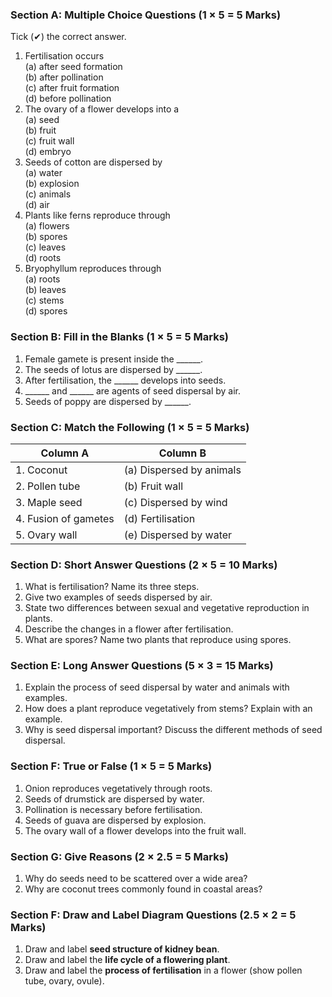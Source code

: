  ### **Section A: Multiple Choice Questions (1 × 5 = 5 Marks)**  
Tick (✔) the correct answer.  
1. Fertilisation occurs  
   (a) after seed formation  
   (b) after pollination  
   (c) after fruit formation  
   (d) before pollination  
2. The ovary of a flower develops into a  
   (a) seed  
   (b) fruit  
   (c) fruit wall  
   (d) embryo  
3. Seeds of cotton are dispersed by  
   (a) water  
   (b) explosion  
   (c) animals  
   (d) air  
4. Plants like ferns reproduce through  
   (a) flowers  
   (b) spores  
   (c) leaves  
   (d) roots  
5. Bryophyllum reproduces through  
   (a) roots  
   (b) leaves  
   (c) stems  
   (d) spores

 ### **Section B: Fill in the Blanks (1 × 5 = 5 Marks)**  
1. Female gamete is present inside the ______.  
2. The seeds of lotus are dispersed by ______.  
3. After fertilisation, the ______ develops into seeds.  
4. ______ and ______ are agents of seed dispersal by air.  
5. Seeds of poppy are dispersed by ______.

 ### **Section C: Match the Following (1 × 5 = 5 Marks)**  
| Column A                 | Column B            |  
|--------------------------|---------------------|  
| 1. Coconut               | (a) Dispersed by animals |  
| 2. Pollen tube           | (b) Fruit wall        |  
| 3. Maple seed            | (c) Dispersed by wind  |  
| 4. Fusion of gametes     | (d) Fertilisation      |  
| 5. Ovary wall            | (e) Dispersed by water |

 ### **Section D: Short Answer Questions (2 × 5 = 10 Marks)**  
1. What is fertilisation? Name its three steps.  
2. Give two examples of seeds dispersed by air.  
3. State two differences between sexual and vegetative reproduction in plants.  
4. Describe the changes in a flower after fertilisation.  
5. What are spores? Name two plants that reproduce using spores.

 ### **Section E: Long Answer Questions (5 × 3 = 15 Marks)**  
1. Explain the process of seed dispersal by water and animals with examples.  
2. How does a plant reproduce vegetatively from stems? Explain with an example.  
3. Why is seed dispersal important? Discuss the different methods of seed dispersal.

 ### **Section F: True or False (1 × 5 = 5 Marks)**  
1. Onion reproduces vegetatively through roots.  
2. Seeds of drumstick are dispersed by water.  
3. Pollination is necessary before fertilisation.  
4. Seeds of guava are dispersed by explosion.  
5. The ovary wall of a flower develops into the fruit wall.  

### **Section G: Give Reasons (2 × 2.5 = 5 Marks)**  
1. Why do seeds need to be scattered over a wide area?  
2. Why are coconut trees commonly found in coastal areas?  

### **Section F: Draw and Label Diagram Questions (2.5 × 2 = 5 Marks)**
1. Draw and label **seed structure of kidney bean**.
2. Draw and label the **life cycle of a flowering plant**.
3. Draw and label the **process of fertilisation** in a flower (show pollen tube, ovary, ovule).  
